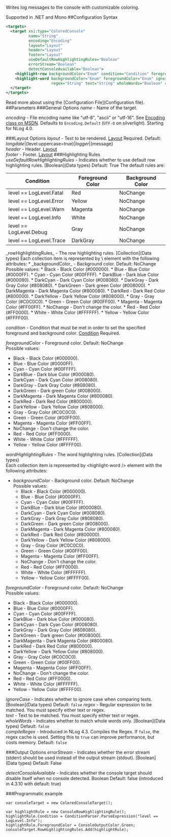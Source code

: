 Writes log messages to the console with customizable coloring. 

Supported in .NET and Mono
##Configuration Syntax
```xml
<targets>
  <target xsi:type="ColoredConsole"
          name="String"
          encoding="Encoding"
          layout="Layout"
          header="Layout"
          footer="Layout"
          useDefaultRowHighlightingRules="Boolean"
          errorStream="Boolean"
          detectConsoleAvailable="Boolean">
    <highlight-row backgroundColor="Enum" condition="Condition" foregroundColor="Enum"/><!-- repeated -->
    <highlight-word backgroundColor="Enum" foregroundColor="Enum" ignoreCase="Boolean"
                    regex="String" text="String" wholeWords="Boolean" compileRegex="Boolean"/><!-- repeated -->
  </target>
</targets>
```
Read more about using the [Configuration File](Configuration file).
##Parameters
###General Options
_name_ - Name of the target.

_encoding_ - File encoding name like "utf-8", "ascii" or "utf-16". See [Encoding class on MSDN](http://msdn.microsoft.com/en-us/library/system.text.encoding%28v=vs.110%29.aspx). Defaults to `Encoding.Default` (`UTF-8` on silverlight). Starting for NLog 4.0.

###Layout Options
_layout_ - Text to be rendered. [Layout](Layout) Required. Default: ${longdate}|${level:uppercase=true}|${logger}|${message}  
_header_ - Header. [Layout](Layout)  
_footer_ - Footer. [Layout](Layout)
###Highlighting Rules
_useDefaultRowHighlightingRules_ - Indicates whether to use default row highlighting rules. [Boolean](Data types) Default: True
The default rules are:
<table>
<thead>
<th>Condition</th><th>Foreground Color</th><th>Background Color</th>
</thead>
<tbody>
<tr><td>level == LogLevel.Fatal</td><td>Red</td><td>NoChange</td></tr>
<tr><td>level == LogLevel.Error</td><td>Yellow</td><td>NoChange</td></tr>
<tr><td>level == LogLevel.Warn</td><td>Magenta</td><td>NoChange</td></tr>
<tr><td>level == LogLevel.Info</td><td>White</td><td>NoChange</td></tr>
<tr><td>level == LogLevel.Debug</td><td>Gray</td><td>NoChange</td></tr>
<tr><td>level == LogLevel.Trace</td><td>DarkGray</td><td>NoChange</td></tr>
</tbody>
</table>
_rowHighlightingRules_ - The row highlighting rules. [Collection](Data types)  
Each collection item is represented by \<highlight-row /> element with the following attributes:
  * _backgroundColor_ - Background color. Default: NoChange  
Possible values:
    * Black - Black Color (#000000).
    * Blue - Blue Color (#0000FF).
    * Cyan - Cyan Color (#00FFFF).
    * DarkBlue - Dark blue Color (#000080).
    * DarkCyan - Dark Cyan Color (#008080).
    * DarkGray - Dark Gray Color (#808080).
    * DarkGreen - Dark green Color (#008000).
    * DarkMagenta - Dark Magenta Color (#800080).
    * DarkRed - Dark Red Color (#800000).
    * DarkYellow - Dark Yellow Color (#808000).
    * Gray - Gray Color (#C0C0C0).
    * Green - Green Color (#00FF00).
    * Magenta - Magenta Color (#FF00FF).
    * NoChange - Don't change the color.
    * Red - Red Color (#FF0000).
    * White - White Color (#FFFFFF).
    * Yellow - Yellow Color (#FFFF00).

_condition_ - Condition that must be met in order to set the specified foreground and background color. [Condition](Conditions) Required.  

_foregroundColor_ - Foreground color. Default: NoChange  
Possible values:
* Black - Black Color (#000000).
* Blue - Blue Color (#0000FF).
* Cyan - Cyan Color (#00FFFF).
* DarkBlue - Dark blue Color (#000080).
* DarkCyan - Dark Cyan Color (#008080).
* DarkGray - Dark Gray Color (#808080).
* DarkGreen - Dark green Color (#008000).
* DarkMagenta - Dark Magenta Color (#800080).
* DarkRed - Dark Red Color (#800000).
* DarkYellow - Dark Yellow Color (#808000).
* Gray - Gray Color (#C0C0C0).
* Green - Green Color (#00FF00).
* Magenta - Magenta Color (#FF00FF).
* NoChange - Don't change the color.
* Red - Red Color (#FF0000).
* White - White Color (#FFFFFF).
* Yellow - Yellow Color (#FFFF00).

_wordHighlightingRules_ - The word highlighting rules. [Collection](Data types)  
Each collection item is represented by \<highlight-word /> element with the following attributes:
* _backgroundColor_ - Background color. Default: NoChange  
Possible values:
   * Black - Black Color (#000000).
   * Blue - Blue Color (#0000FF).
   * Cyan - Cyan Color (#00FFFF).
   * DarkBlue - Dark blue Color (#000080).
   * DarkCyan - Dark Cyan Color (#008080).
   * DarkGray - Dark Gray Color (#808080).
   * DarkGreen - Dark green Color (#008000).
   * DarkMagenta - Dark Magenta Color (#800080).
   * DarkRed - Dark Red Color (#800000).
   * DarkYellow - Dark Yellow Color (#808000).
   * Gray - Gray Color (#C0C0C0).
   * Green - Green Color (#00FF00).
   * Magenta - Magenta Color (#FF00FF).
   * NoChange - Don't change the color.
   * Red - Red Color (#FF0000).
   * White - White Color (#FFFFFF).
   * Yellow - Yellow Color (#FFFF00).

_foregroundColor_ - Foreground color. Default: NoChange  
Possible values:
* Black - Black Color (#000000).
* Blue - Blue Color (#0000FF).
* Cyan - Cyan Color (#00FFFF).
* DarkBlue - Dark blue Color (#000080).
* DarkCyan - Dark Cyan Color (#008080).
* DarkGray - Dark Gray Color (#808080).
* DarkGreen - Dark green Color (#008000).
* DarkMagenta - Dark Magenta Color (#800080).
* DarkRed - Dark Red Color (#800000).
* DarkYellow - Dark Yellow Color (#808000).
* Gray - Gray Color (#C0C0C0).
* Green - Green Color (#00FF00).
* Magenta - Magenta Color (#FF00FF).
* NoChange - Don't change the color.
* Red - Red Color (#FF0000).
* White - White Color (#FFFFFF).
* Yellow - Yellow Color (#FFFF00).

_ignoreCase_ - Indicates whether to ignore case when comparing texts. [Boolean](Data types)  Default: `false` 
_regex_ - Regular expression to be matched. You must specify either text or regex.  
_text_ - Text to be matched. You must specify either text or regex.  
_wholeWords_ - Indicates whether to match whole words only. [Boolean](Data types) Default: `false`  
_compileRegex_ - Introduced in NLog 4.3. Compiles the Regex. If `false`, the regex cache is used. Setting this to `true` can improve performance, but costs memory. Default: `false` 

###Output Options
_errorStream_ - Indicates whether the error stream (stderr) should be used instead of the output stream (stdout). [Boolean](Data types) Default: False

_detectConsoleAvailable_ - Indicates whether the console target should disable itself when no console detected. Boolean Default: false (introduced in 4.3.10 with default: true)

###Programmatic example

	var consoleTarget = new ColoredConsoleTarget();
	
	var highlightRule = new ConsoleRowHighlightingRule();
	highlightRule.Condition = ConditionParser.ParseExpression("level == LogLevel.Info");
	highlightRule.ForegroundColor = ConsoleOutputColor.Green;
	consoleTarget.RowHighlightingRules.Add(highlightRule);